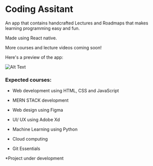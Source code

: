 # Coding Assitant

An app that contains handcrafted Lectures and Roadmaps that makes learning programming easy and fun.

Made using React native.

More courses and lecture videos coming soon!

Here's a preview of the app:

![Alt Text](https://j.gifs.com/lxqWm6.gif)



### Expected courses: 

+ Web development using HTML, CSS and JavaScript

+ MERN STACK development

+ Web design using Figma

+ UI/ UX using Adobe Xd

+ Machine Learning using Python

+ Cloud computing

+ Git Essentials


*Project under development
